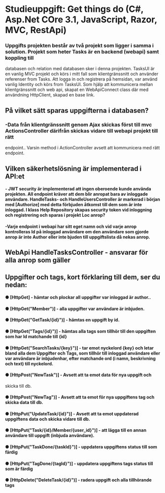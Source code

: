 # Studieuppgift: Get things do (C#, Asp.Net COre 3.1, JavaScript, Razor, MVC, RestApi)

### Uppgifts projekten består av två projekt som ligger i samma i solution. Projekt som heter Tasks är en backend (webapi) samt koppling till
databasen och relation med databasen sker i denna projekten. TasksUI är en vanlig MVC projekt och körs i mitt fall som klientgränssnitt
och använder referenser from Tasks. Att logga in och registrera på hemsidan, var använd vanlig Identity och körs from TasksUI. Som hjälp att kommunicera mellan klientgränssnitt och web api, skapat en WebApiConnect class där med användning HttpClient, skapad en base link.

## På vilket sätt sparas uppgifterna i databasen?
### -Data från klientgränssnitt genom Ajax skickas först till mvc ActionsController därifrån skickas vidare till webapi projekt till rätt
endpoint.. Varsin method i ActionController avsett att kommunicera med rätt endpoint.

## Vilken säkerhetslösning är implementerad i API:et
#### - JWT security är implementerad att ingen oberoende kunde använda projekten. All endpoint kräver att dem blir anropat bara av inloggade användare. HandleTasks- och HandleUsersController är markerad i början med [Authorize] med detta förbjuden åtkomst till dem som är inte inloggad. I klass Help Repository skapas security token vid inloggning och registrering och sparas i projekt Loc anrop?
#### -Varje endpoint i webapi har sitt eget namn och vid varje anrop kontrolleras Id på inloggad användare om den användare som gjorde anrop är inte Author eller inte bjuden till uppgiftslista då nekas anrop.

## WebApi HandleTasksController - ansvarar för alla anrop som gäller
## Uppgifter och tags, kort förklaring till dem, ser du nedan:
#### ● [HttpGet] - hämtar och plockar all uppgifter var inloggad är author..
#### ● [HttpGet("Member")] - alla uppgifter var användare är inbjuden.
#### ● [HttpGet("GetTask/{id}")] - hämtas en uppgift by id.
#### ● [HttpGet("Tags/{id}")] - hämtas alla tags som tillhör till den uppgiften som har Id matchande till {id}
#### ● [HttpGet("SearchTasks/{key}")] - tar emot nyckelord {key} och letar bland alla dem Uppgifter och Tags, som tillhör till inloggad användare eller var användare är inbjudenhar, efter matchande ord (i namn, beskrivning och text) till nyckelord.
#### ● [HttpPost("NewTask")] - Avsett att ta emot data för nya uppgift och
skicka till db.
#### ● [HttpPost("NewTag")] - Avsett att ta emot för nya uppgiftens tag och skicka data till db.
#### ● [HttpPut("UpdateTask/{id}")] - Avsett att ta emot uppdaterad uppgiftens data och skicka vidare till db.
#### ● [HttpPut("Task/{id}/Member/{user_id}")] - att lägga till en annan användare till uppgift (inbjuda användare).
#### ● [HttpPut("TaskDone/{taskId}")] - uppdatera uppgiftens status till som färdig
#### ● [HttpPut("TagDone/{tagId}")] - uppdatera uppgiftens tags status till som är färdig
#### ● [HttpDelete("DeleteTask/{id}")] - radera uppgift och alla tillhörande tags
